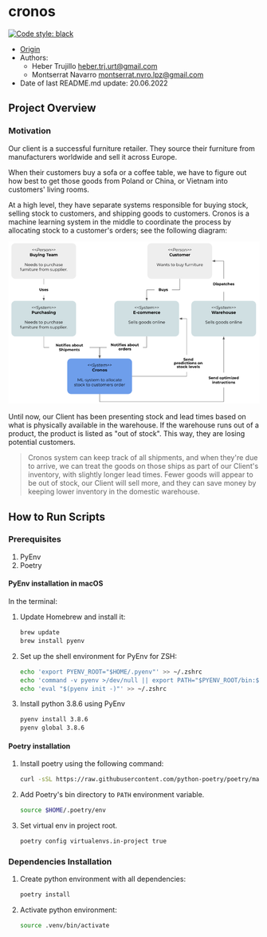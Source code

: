 cronos
==============================
[![Code style: black](https://img.shields.io/badge/code%20style-black-000000.svg)](https://github.com/psf/black)


- [Origin](https://github.com/HeberTU/cronos)
- Authors: 
  - Heber Trujillo <heber.trj.urt@gmail.com>
  - Montserrat Navarro <montserrat.nvro.lpz@gmail.com> 
- Date of last README.md update: 20.06.2022

## Project Overview

### Motivation

Our client is a successful furniture retailer. They source their furniture 
from manufacturers worldwide and sell it across Europe.

When their customers buy a sofa or a coffee table, we have to figure out how 
best to get those goods from Poland or China, or Vietnam into customers' 
living rooms.

At a high level, they have separate systems responsible for buying stock, 
selling stock to customers, and shipping goods to customers. Cronos is a 
machine learning system in the middle to coordinate the process by allocating 
stock to a customer's orders; see the following diagram: 

![img_1.png](imgs/context-diagram.png)

Until now, our Client has been presenting stock and lead times based on what 
is physically available in the warehouse. If the warehouse runs out of a 
product, the product is listed as "out of stock". This way, they are losing 
potential customers.

> Cronos system can keep track of all shipments, and when they're due to 
> arrive, we can treat the goods on those ships as part of our 
> Client's inventory, with slightly longer lead times. Fewer goods will appear 
> to be out of stock, our Client will sell more, and they can save money by 
> keeping lower inventory in the domestic warehouse.

## How to Run Scripts 

### Prerequisites

1. PyEnv
2. Poetry

#### PyEnv installation in macOS

In the terminal:

1. Update Homebrew and install it:
    ```zsh
   brew update
   brew install pyenv
    ```

2. Set up the shell environment for PyEnv for ZSH:
    ```zsh
   echo 'export PYENV_ROOT="$HOME/.pyenv"' >> ~/.zshrc
   echo 'command -v pyenv >/dev/null || export PATH="$PYENV_ROOT/bin:$PATH"' >> ~/.zshrc
   echo 'eval "$(pyenv init -)"' >> ~/.zshrc
    ```

3. Install python 3.8.6 using PyEnv
    ```zsh
   pyenv install 3.8.6
   pyenv global 3.8.6
    ```

#### Poetry installation

1. Install poetry using the following command:
    ```zsh
   curl -sSL https://raw.githubusercontent.com/python-poetry/poetry/master/get-poetry.py | python -
    ```

2. Add Poetry's bin directory to `PATH` environment variable.
    ```zsh
   source $HOME/.poetry/env
    ```

3. Set virtual env in project root. 
    ```zsh
   poetry config virtualenvs.in-project true
    ```


### Dependencies Installation 

1. Create python environment with all dependencies:
    ```zsh
    poetry install
    ```
   
2. Activate python environment:
    ```zsh
    source .venv/bin/activate
    ```
